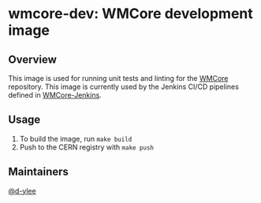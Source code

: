 # wmcore-dev: WMCore development image

## Overview
This image is used for running unit tests and linting for the [WMCore](https://github.com/dmwm/WMCore) repository. This image is currently used by the Jenkins CI/CD pipelines defined in [WMCore-Jenkins](https://github.com/dmwm/WMCore-Jenkins).

## Usage
1. To build the image, run `make build`
2. Push to the CERN registry with `make push`

## Maintainers
[@d-ylee](https://github.com/d-ylee)
